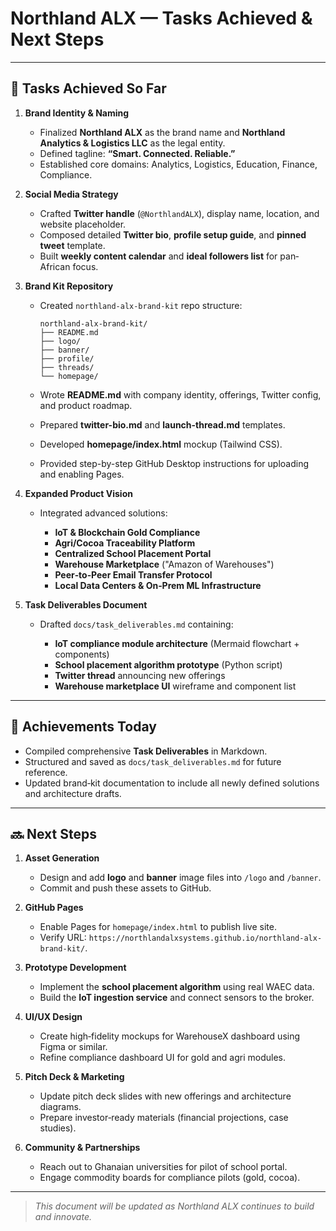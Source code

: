# Northland ALX — Tasks Achieved & Next Steps

---

## 📜 Tasks Achieved So Far

1. **Brand Identity & Naming**

   * Finalized **Northland ALX** as the brand name and **Northland Analytics & Logistics LLC** as the legal entity.
   * Defined tagline: **“Smart. Connected. Reliable.”**
   * Established core domains: Analytics, Logistics, Education, Finance, Compliance.

2. **Social Media Strategy**

   * Crafted **Twitter handle** (`@NorthlandALX`), display name, location, and website placeholder.
   * Composed detailed **Twitter bio**, **profile setup guide**, and **pinned tweet** template.
   * Built **weekly content calendar** and **ideal followers list** for pan‐African focus.

3. **Brand Kit Repository**

   * Created `northland-alx-brand-kit` repo structure:

     ```
     northland-alx-brand-kit/
     ├── README.md
     ├── logo/
     ├── banner/
     ├── profile/
     ├── threads/
     └── homepage/
     ```
   * Wrote **README.md** with company identity, offerings, Twitter config, and product roadmap.
   * Prepared **twitter-bio.md** and **launch-thread.md** templates.
   * Developed **homepage/index.html** mockup (Tailwind CSS).
   * Provided step-by-step GitHub Desktop instructions for uploading and enabling Pages.

4. **Expanded Product Vision**

   * Integrated advanced solutions:

     * **IoT & Blockchain Gold Compliance**
     * **Agri/Cocoa Traceability Platform**
     * **Centralized School Placement Portal**
     * **Warehouse Marketplace** ("Amazon of Warehouses")
     * **Peer‐to‐Peer Email Transfer Protocol**
     * **Local Data Centers & On‐Prem ML Infrastructure**

5. **Task Deliverables Document**

   * Drafted `docs/task_deliverables.md` containing:

     * **IoT compliance module architecture** (Mermaid flowchart + components)
     * **School placement algorithm prototype** (Python script)
     * **Twitter thread** announcing new offerings
     * **Warehouse marketplace UI** wireframe and component list

---

## 🎯 Achievements Today

* Compiled comprehensive **Task Deliverables** in Markdown.
* Structured and saved as `docs/task_deliverables.md` for future reference.
* Updated brand‐kit documentation to include all newly defined solutions and architecture drafts.

---

## 🔜 Next Steps

1. **Asset Generation**

   * Design and add **logo** and **banner** image files into `/logo` and `/banner`.
   * Commit and push these assets to GitHub.

2. **GitHub Pages**

   * Enable Pages for `homepage/index.html` to publish live site.
   * Verify URL: `https://northlandalxsystems.github.io/northland-alx-brand-kit/`.

3. **Prototype Development**

   * Implement the **school placement algorithm** using real WAEC data.
   * Build the **IoT ingestion service** and connect sensors to the broker.

4. **UI/UX Design**

   * Create high‐fidelity mockups for WarehouseX dashboard using Figma or similar.
   * Refine compliance dashboard UI for gold and agri modules.

5. **Pitch Deck & Marketing**

   * Update pitch deck slides with new offerings and architecture diagrams.
   * Prepare investor‐ready materials (financial projections, case studies).

6. **Community & Partnerships**

   * Reach out to Ghanaian universities for pilot of school portal.
   * Engage commodity boards for compliance pilots (gold, cocoa).

---

> *This document will be updated as Northland ALX continues to build and innovate.*
